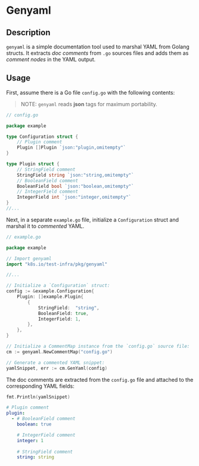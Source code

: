 # Genyaml

## Description
`genyaml` is a simple documentation tool used to marshal YAML from Golang structs. It extracts *doc comments* from `.go` sources files and adds them as *comment nodes* in the YAML output. 

## Usage

First, assume there is a Go file `config.go` with the following contents:
> NOTE: `genyaml` reads **json** tags for maximum portability.

```go
// config.go

package example

type Configuration struct {
	// Plugin comment
	Plugin []Plugin `json:"plugin,omitempty"`
}

type Plugin struct {
	// StringField comment
	StringField string `json:"string,omitempty"`
	// BooleanField comment
	BooleanField bool `json:"boolean,omitempty"`
	// IntegerField comment
	IntegerField int `json:"integer,omitempty"`
}
//...
```

Next, in a separate `example.go` file, initialize a `Configuration` struct and marshal it to *commented* YAML. 

```go
// example.go

package example

// Import genyaml
import "k8s.io/test-infra/pkg/genyaml"

//...

// Initialize a `Configuration` struct:
config := &example.Configuration{
    Plugin: []example.Plugin{
        {
            StringField:  "string",
            BooleanField: true,
            IntegerField: 1,
        },
    },
}

// Initialize a CommentMap instance from the `config.go` source file:
cm := genyaml.NewCommentMap("config.go")

// Generate a commented YAML snippet:
yamlSnippet, err := cm.GenYaml(config)
```

The doc comments are extracted from the `config.go` file and attached to the corresponding YAML fields:

```go
fmt.Println(yamlSnippet)
```

```yaml
# Plugin comment
plugin:
  - # BooleanField comment
    boolean: true

    # IntegerField comment
    integer: 1
    
    # StringField comment
    string: string
    
```
